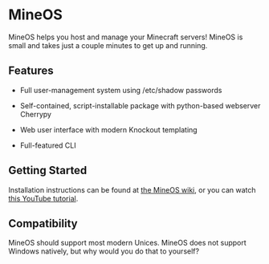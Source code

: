 # MineOS

MineOS helps you host and manage your Minecraft servers! MineOS is small and takes just a couple minutes to get up and running.

## Features

* Full user-management system using /etc/shadow passwords

* Self-contained, script-installable package with python-based webserver Cherrypy

* Web user interface with modern Knockout templating

* Full-featured CLI

## Getting Started

Installation instructions can be found at [the MineOS wiki](http://mineos.codeemo.com/mineoswiki/index.php?title=Installing_MineOS), or you can watch [this YouTube tutorial](http://www.youtube.com/watch?v=idEAnpa4yUQ&feature=share&list=UUTdhIeaydDUDLCDSN7PEBaQ).

## Compatibility

MineOS should support most modern Unices. MineOS does not support Windows natively, but why would you do that to yourself?
